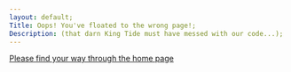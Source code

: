 ```yaml
---
layout: default;
Title: Oops! You've floated to the wrong page!;
Description: (that darn King Tide must have messed with our code...);
---
```


[Please find your way through the home page](index.md)

